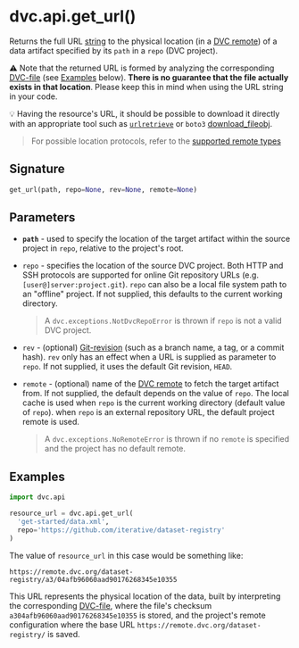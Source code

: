 # dvc.api.get_url()

Returns the full URL
[string](https://docs.python.org/3/library/stdtypes.html#text-sequence-type-str)
to the physical location (in a [DVC remote](/doc/command-reference/remote)) of a
<abbr>data artifact</abbr> specified by its `path` in a `repo` (<abbr>DVC
project</abbr>).

⚠️ Note that the returned URL is formed by analyzing the corresponding
[DVC-file](/doc/user-guide/dvc-file-format) (see [Examples](#examples) below).
**There is no guarantee that the file actually exists in that location**. Please
keep this in mind when using the URL string in your code.

💡 Having the resource's URL, it should be possible to download it directly with
an appropriate tool such as
[`urlretrieve`](https://docs.python.org/3/library/urllib.request.html#urllib.request.urlretrieve)
or `boto3`
[download_fileobj](https://boto3.amazonaws.com/v1/documentation/api/latest/reference/services/s3.html#S3.Object.download_fileobj).

> For possible location protocols, refer to the
> [supported remote types](https://dvc.org/doc/command-reference/remote/add#supported-storage-types)

## Signature

```py
get_url(path, repo=None, rev=None, remote=None)
```

## Parameters

- **`path`** - used to specify the location of the target artifact within the
  source project in `repo`, relative to the project's root.

- `repo` - specifies the location of the source DVC project. Both HTTP and SSH
  protocols are supported for online Git repository URLs (e.g.
  `[user@]server:project.git`). `repo` can also be a local file system path to
  an "offline" project. If not supplied, this defaults to the current working
  directory.

  > A `dvc.exceptions.NotDvcRepoError` is thrown if `repo` is not a valid DVC
  > project.

- `rev` - (optional)
  [Git-revision](https://git-scm.com/book/en/v2/Git-Internals-Git-References)
  (such as a branch name, a tag, or a commit hash). `rev` only has an effect
  when a URL is supplied as parameter to `repo`. If not supplied, it uses the
  default Git revision, `HEAD`.

- `remote` - (optional) name of the [DVC remote](/doc/command-reference/remote)
  to fetch the target artifact from. If not supplied, the default depends on the
  value of `repo`. The local cache is used when `repo` is the current working
  directory (default value of `repo`). when `repo` is an external repository
  URL, the default project remote is used.

  > A `dvc.exceptions.NoRemoteError` is thrown if no `remote` is specified and
  > the project has no default remote.

## Examples

```py
import dvc.api

resource_url = dvc.api.get_url(
  'get-started/data.xml',
  repo='https://github.com/iterative/dataset-registry'
)
```

The value of `resource_url` in this case would be something like:

`https://remote.dvc.org/dataset-registry/a3/04afb96060aad90176268345e10355`

This URL represents the physical location of the data, built by interpreting the
corresponding [DVC-file](/doc/user-guide/dvc-file-format), where the file's
checksum `a304afb96060aad90176268345e10355` is stored, and the project's remote
configuration where the base URL `https://remote.dvc.org/dataset-registry/` is
saved.
